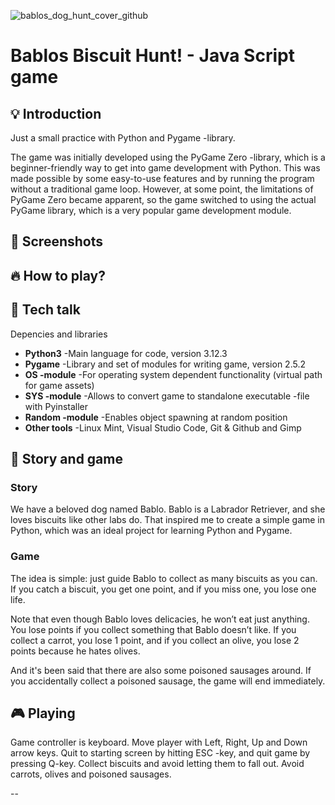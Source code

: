 



![bablos_dog_hunt_cover_github](https://github.com/user-attachments/assets/6bb17d0f-897e-4c43-bd4b-38b524500de0)


# Bablos Biscuit Hunt! - Java Script game

## 💡 Introduction

Just a small practice with Python and Pygame -library.

The game was initially developed using the PyGame Zero -library, which is a beginner-friendly way to get into game development with Python. This was made possible by some easy-to-use features and by running the program without a traditional game loop. However, at some point, the limitations of PyGame Zero became apparent, so the game switched to using the actual PyGame library, which is a very popular game development module.

## 🎯 Screenshots


## 🔥 How to play?



## 🔧 Tech talk

Depencies and libraries
- <b>Python3</b> -Main language for code, version 3.12.3
- <b>Pygame</b> -Library and set of modules for writing game, version 2.5.2
- <b>OS -module</b> -For operating system dependent functionality (virtual path for game assets)
- <b>SYS -module</b> -Allows to convert game to standalone executable -file with Pyinstaller
- <b>Random -module</b> -Enables object spawning at random position
- <b>Other tools</b> -Linux Mint, Visual Studio Code, Git & Github and Gimp

## 🦋 Story and game 
### Story

We have a beloved dog named Bablo. Bablo is a Labrador Retriever, and she loves biscuits like other labs do. That inspired me to create a simple game in Python, which was an ideal project for learning Python and Pygame.

### Game

The idea is simple: just guide Bablo to collect as many biscuits as you can. If you catch a biscuit, you get one point, and if you miss one, you lose one life.

Note that even though Bablo loves delicacies, he won’t eat just anything. You lose points if you collect something that Bablo doesn’t like. If you collect a carrot, you lose 1 point, and if you collect an olive, you lose 2 points because he hates olives.

And it's been said that there are also some poisoned sausages around. If you accidentally collect a poisoned sausage, the game will end immediately.

## 🎮 Playing

Game controller is keyboard. Move player with Left, Right, Up and Down arrow keys. Quit to starting screen by hitting ESC -key, and quit game by pressing Q-key.
Collect biscuits and avoid letting them to fall out. Avoid carrots, olives and poisoned sausages.












--



